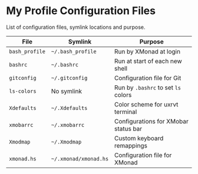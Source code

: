 # My Profile Configuration Files

List of configuration files, symlink locations and purpose.

| File          | Symlink               | Purpose                              |
|---------------|-----------------------|--------------------------------------|
| `bash_profile`| `~/.bash_profile`     | Run by XMonad at login               |
| `bashrc`      | `~/.bashrc`           | Run at start of each new shell       |
| `gitconfig`   | `~/.gitconfig`        | Configuration file for Git           |
| `ls-colors`   | No symlink            | Run by `.bashrc` to set `ls` colors  |
| `Xdefaults`   | `~/.Xdefaults`        | Color scheme for uxrvt terminal      |
| `xmobarrc`    | `~/.xmobarrc`         | Configurations for XMobar status bar |
| `Xmodmap`     | `~/.Xmodmap`          | Custom keyboard remappings           |
| `xmonad.hs`   | `~/.xmonad/xmonad.hs` | Configuration file for XMonad        |
